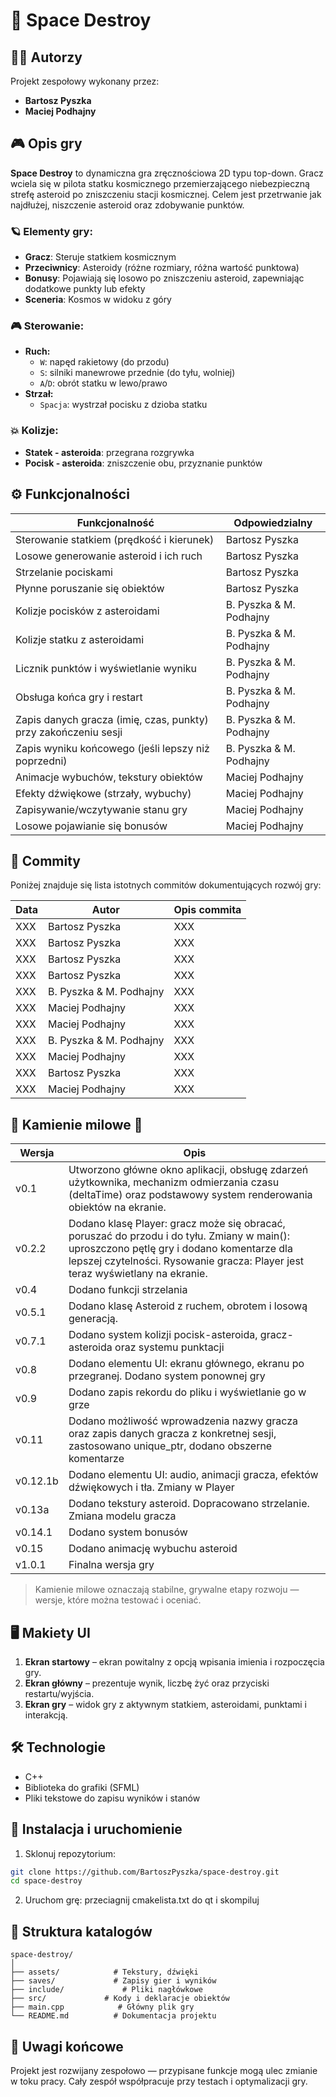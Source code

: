 
# 🚀 Space Destroy

## 👨‍🚀 Autorzy
Projekt zespołowy wykonany przez:

- **Bartosz Pyszka**
- **Maciej Podhajny**

## 🎮 Opis gry
**Space Destroy** to dynamiczna gra zręcznościowa 2D typu top-down. Gracz wciela się w pilota statku kosmicznego przemierzającego niebezpieczną strefę asteroid po zniszczeniu stacji kosmicznej. Celem jest przetrwanie jak najdłużej, niszczenie asteroid oraz zdobywanie punktów.

### 🪐 Elementy gry:
- **Gracz**: Steruje statkiem kosmicznym
- **Przeciwnicy**: Asteroidy (różne rozmiary, różna wartość punktowa)
- **Bonusy**: Pojawiają się losowo po zniszczeniu asteroid, zapewniając dodatkowe punkty lub efekty
- **Sceneria**: Kosmos w widoku z góry

### 🎮 Sterowanie:
- **Ruch:**
  - `W`: napęd rakietowy (do przodu)
  - `S`: silniki manewrowe przednie (do tyłu, wolniej)
  - `A`/`D`: obrót statku w lewo/prawo
- **Strzał:**
  - `Spacja`: wystrzał pocisku z dzioba statku

### 💥 Kolizje:
- **Statek - asteroida**: przegrana rozgrywka
- **Pocisk - asteroida**: zniszczenie obu, przyznanie punktów

## ⚙️ Funkcjonalności

| Funkcjonalność | Odpowiedzialny |
|----------------|----------------|
| Sterowanie statkiem (prędkość i kierunek) | Bartosz Pyszka |
| Losowe generowanie asteroid i ich ruch | Bartosz Pyszka |
| Strzelanie pociskami | Bartosz Pyszka |
| Płynne poruszanie się obiektów | Bartosz Pyszka |
| Kolizje pocisków z asteroidami | B. Pyszka & M. Podhajny |
| Kolizje statku z asteroidami | B. Pyszka & M. Podhajny |
| Licznik punktów i wyświetlanie wyniku | B. Pyszka & M. Podhajny |
| Obsługa końca gry i restart | B. Pyszka & M. Podhajny |
| Zapis danych gracza (imię, czas, punkty) przy zakończeniu sesji | B. Pyszka & M. Podhajny |
| Zapis wyniku końcowego (jeśli lepszy niż poprzedni) | B. Pyszka & M. Podhajny |
| Animacje wybuchów, tekstury obiektów | Maciej Podhajny |
| Efekty dźwiękowe (strzały, wybuchy) | Maciej Podhajny |
| Zapisywanie/wczytywanie stanu gry | Maciej Podhajny |
| Losowe pojawianie się bonusów | Maciej Podhajny |

## 📝 Commity

Poniżej znajduje się lista istotnych commitów dokumentujących rozwój gry:

| Data       | Autor              | Opis commita                                                                 |
|------------|-------------------|------------------------------------------------------------------------------|
| XXX | Bartosz Pyszka     | XXX                 |
| XXX | Bartosz Pyszka     | XXX                                      |
| XXX | Bartosz Pyszka     | XXX                               |
| XXX | Bartosz Pyszka     | XXX                                              |
| XXX | B. Pyszka & M. Podhajny | XXX               |
| XXX | Maciej Podhajny    | XXX                             |
| XXX | Maciej Podhajny    | XXX                   |
| XXX | B. Pyszka & M. Podhajny | XXX                        |
| XXX | Maciej Podhajny    | XXX                        |
| XXX | Bartosz Pyszka     | XXX                      |
| XXX | Maciej Podhajny    | XXX                 |

## 📍 Kamienie milowe 🗿
| Wersja    | Opis                                                                 |
|-----------|----------------------------------------------------------------------|
| v0.1      | Utworzono główne okno aplikacji, obsługę zdarzeń użytkownika, mechanizm odmierzania czasu (deltaTime) oraz podstawowy system renderowania obiektów na ekranie. |
| v0.2.2    | Dodano klasę Player: gracz może się obracać, poruszać do przodu i do tyłu. Zmiany w main(): uproszczono pętlę gry i dodano komentarze dla lepszej czytelności. Rysowanie gracza: Player jest teraz wyświetlany na ekranie. |
| v0.4      | Dodano funkcji strzelania                             |
| v0.5.1    | Dodano klasę Asteroid z ruchem, obrotem i losową generacją.                    |
| v0.7.1    | Dodano system kolizji pocisk-asteroida, gracz-asteroida oraz systemu punktacji         |
| v0.8      | Dodano elementu UI: ekranu głównego, ekranu po przegranej. Dodano system ponownej gry                           |
| v0.9      | Dodano zapis rekordu do pliku i wyświetlanie go w grze                                      |
| v0.11     | Dodano możliwość wprowadzenia nazwy gracza oraz zapis danych gracza z konkretnej sesji, zastosowano unique_ptr, dodano obszerne komentarze                 |
| v0.12.1b  | Dodano elementu UI: audio, animacji gracza, efektów dźwiękowych i tła. Zmiany w Player                |
| v0.13a    | Dodano tekstury asteroid. Dopracowano strzelanie. Zmiana modelu gracza                |
| v0.14.1   | Dodano system bonusów                 |
| v0.15     | Dodano animację wybuchu asteroid                 |
| v1.0.1    | Finalna wersja gry                 |


> Kamienie milowe oznaczają stabilne, grywalne etapy rozwoju — wersje, które można testować i oceniać.

## 🖥️ Makiety UI

1. **Ekran startowy** – ekran powitalny z opcją wpisania imienia i rozpoczęcia gry.
2. **Ekran główny** – prezentuje wynik, liczbę żyć oraz przyciski restartu/wyjścia.
3. **Ekran gry** – widok gry z aktywnym statkiem, asteroidami, punktami i interakcją.

## 🛠️ Technologie
- C++
- Biblioteka do grafiki (SFML)
- Pliki tekstowe do zapisu wyników i stanów

## 💾 Instalacja i uruchomienie
1. Sklonuj repozytorium:
```bash
git clone https://github.com/BartoszPyszka/space-destroy.git
cd space-destroy
```
2. Uruchom grę:
przeciagnij cmakelista.txt do qt i skompiluj 

## 📁 Struktura katalogów
```
space-destroy/
│
├── assets/            # Tekstury, dźwięki
├── saves/             # Zapisy gier i wyników
├── include/             # Pliki nagłówkowe
├── src/             # Kody i deklaracje obiektów
├── main.cpp            # Główny plik gry
└── README.md          # Dokumentacja projektu
```

## 📌 Uwagi końcowe
Projekt jest rozwijany zespołowo — przypisane funkcje mogą ulec zmianie w toku pracy. Cały zespół współpracuje przy testach i optymalizacji gry. 
